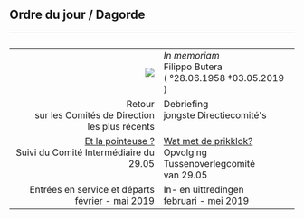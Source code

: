 <link rel="stylesheet" href="S2.css">
<link rel="stylesheet" href="foghorn2.css">

## Ordre du jour / Dagorde

| &nbsp; | &nbsp; |
| ---: | --- |
| ![](https://newdevprojects.github.io/publicinfo/S2/Filippo.png) | *In memoriam*<br>Filippo Butera<br>( °28.06.1958 &dagger;03.05.2019 ) |
|  Retour<br>sur les Comités de Direction<br>les plus récents | Debriefing<br>jongste Directiecomité's<br>&nbsp; |
| [Et la pointeuse ?](20190604_CIC.md)<br>Suivi du Comité Intermédiaire du 29.05<br>&nbsp; | [Wat met de prikklok?](20190604_TOC.md)<br>Opvolging Tussenoverlegcomité<br>van 29.05 |
| Entrées en service et départs<br>[février - mai 2019](20190604_IN.md) | In- en uittredingen<br>[februari - mei 2019](20190604_IN.md) |



